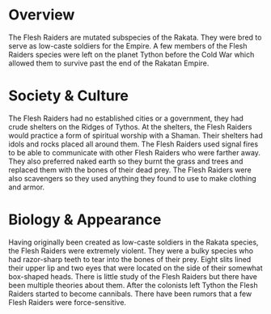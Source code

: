# Overview
The Flesh Raiders are mutated subspecies of the Rakata.
They were bred to serve as low-caste soldiers for the Empire.
A few members of the Flesh Raiders species were left on the planet Tython before the Cold War which allowed them to survive past the end of the Rakatan Empire.

# Society & Culture
The Flesh Raiders had no established cities or a government, they had crude shelters on the Ridges of Tythos.
At the shelters, the Flesh Raiders would practice a form of spiritual worship with a Shaman.
Their shelters had idols and rocks placed all around them.
The Flesh Raiders used signal fires to be able to communicate with other Flesh Raiders who were farther away.
They also preferred naked earth so they burnt the grass and trees and replaced them with the bones of their dead prey.
The Flesh Raiders were also scavengers so they used anything they found to use to make clothing and armor.



# Biology & Appearance
Having originally been created as low-caste soldiers in the Rakata species, the Flesh Raiders were extremely violent.
They were a bulky species who had razor-sharp teeth to tear into the bones of their prey.
Eight slits lined their upper lip and two eyes that were located on the side of their somewhat box-shaped heads.
There is little study of the Flesh Raiders but there have been multiple theories about them.
After the colonists left Tython the Flesh Raiders started to become cannibals.
There have been rumors that a few Flesh Raiders were force-sensitive.